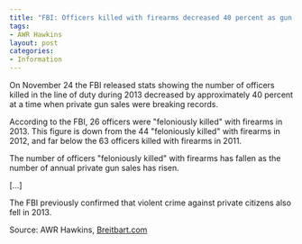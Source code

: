 ```yaml
---
title: "FBI: Officers killed with firearms decreased 40 percent as gun sales soared in 2013"
tags:
- AWR Hawkins
layout: post
categories:
- Information
---
```


On November 24 the FBI released stats showing the number of officers killed in the line of duty during 2013 decreased by approximately 40 percent at a time when private gun sales were breaking records.

According to the FBI, 26 officers were "feloniously killed" with firearms in 2013. This figure is down from the 44 "feloniously killed" with firearms in 2012, and far below the 63 officers killed with firearms in 2011.

The number of officers "feloniously killed" with firearms has fallen as the number of annual private gun sales has risen.

\[...\]

The FBI previously confirmed that violent crime against private citizens also fell in 2013.

Source: AWR Hawkins, [Breitbart.com](https://www.breitbart.com/politics/2014/11/24/fbi-officers-killed-with-firearms-decreased-40-percent-as-gun-sales-soared-in-2013/)
